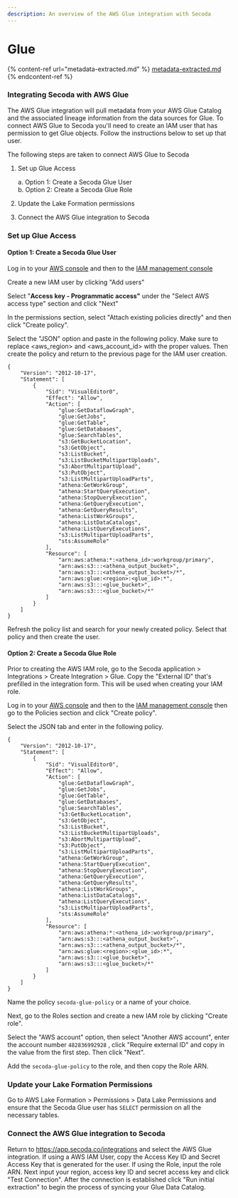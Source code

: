 ```yaml
---
description: An overview of the AWS Glue integration with Secoda
---
```


# Glue

{% content-ref url="metadata-extracted.md" %}
[metadata-extracted.md](metadata-extracted.md)
{% endcontent-ref %}

### Integrating Secoda with AWS Glue&#x20;

The AWS Glue integration will pull metadata from your AWS Glue Catalog and the associated lineage information from the data sources for Glue. To connect AWS Glue to Secoda you'll need to create an IAM user that has permission to get Glue objects. Follow the instructions below to set up that user.

The following steps are taken to connect AWS Glue to Secoda

1.  Set up Glue Access

    a. Option 1: Create a Secoda Glue User\
    b. Option 2: Create a Secoda Glue Role&#x20;
2. Update the Lake Formation permissions
3. Connect the AWS Glue integration to Secoda

### Set up Glue Access

#### Option 1: Create a Secoda Glue User

Log in to your [AWS console](https://us-east-1.console.aws.amazon.com/console/home?region=us-east-1) and then to the [IAM management console](https://us-east-1.console.aws.amazon.com/iamv2/home?region=us-east-1#/home)

Create a new IAM user by clicking "Add users"

Select "**Access key - Programmatic access"** under the "Select AWS access type" section and click "Next"

In the permissions section, select "Attach existing policies directly" and then click "Create policy".

Select the "JSON" option and paste in the following policy. Make sure to replace \<aws\_region> and \<aws\_account\_id> with the proper values. Then create the policy and return to the previous page for the IAM user creation.

```
{
    "Version": "2012-10-17",
    "Statement": [
        {
            "Sid": "VisualEditor0",
            "Effect": "Allow",
            "Action": [
                "glue:GetDataflowGraph",
                "glue:GetJobs",
                "glue:GetTable",
                "glue:GetDatabases",
                "glue:SearchTables",
                "s3:GetBucketLocation",
                "s3:GetObject",
                "s3:ListBucket",
                "s3:ListBucketMultipartUploads",
                "s3:AbortMultipartUpload",
                "s3:PutObject",
                "s3:ListMultipartUploadParts",
                "athena:GetWorkGroup",
                "athena:StartQueryExecution",
                "athena:StopQueryExecution",
                "athena:GetQueryExecution",
                "athena:GetQueryResults",
                "athena:ListWorkGroups",
                "athena:ListDataCatalogs",
                "athena:ListQueryExecutions",
                "s3:ListMultipartUploadParts",
                "sts:AssumeRole"
            ],
            "Resource": [
                "arn:aws:athena:*:<athena_id>:workgroup/primary",
                "arn:aws:s3:::<athena_output_bucket>",
                "arn:aws:s3:::<athena_output_bucket>/*",
                "arn:aws:glue:<region>:<glue_id>:*",
                "arn:aws:s3:::<glue_bucket>",
                "arn:aws:s3:::<glue_bucket>/*"
            ]
        }
    ]
}
```

Refresh the policy list and search for your newly created policy. Select that policy and then create the user.&#x20;

#### Option 2: Create a Secoda Glue Role

Prior to creating the AWS IAM role, go to the Secoda application > Integrations > Create Integration > Glue. Copy the "External ID" that's prefilled in the integration form. This will be used when creating your IAM role.

Log in to your [AWS console](https://us-east-1.console.aws.amazon.com/console/home?region=us-east-1) and then to the [IAM management console](https://us-east-1.console.aws.amazon.com/iamv2/home?region=us-east-1#/home) then go to the Policies section and click "Create policy".&#x20;

Select the JSON tab and enter in the following policy.&#x20;

```
{
    "Version": "2012-10-17",
    "Statement": [
        {
            "Sid": "VisualEditor0",
            "Effect": "Allow",
            "Action": [
                "glue:GetDataflowGraph",
                "glue:GetJobs",
                "glue:GetTable",
                "glue:GetDatabases",
                "glue:SearchTables",
                "s3:GetBucketLocation",
                "s3:GetObject",
                "s3:ListBucket",
                "s3:ListBucketMultipartUploads",
                "s3:AbortMultipartUpload",
                "s3:PutObject",
                "s3:ListMultipartUploadParts",
                "athena:GetWorkGroup",
                "athena:StartQueryExecution",
                "athena:StopQueryExecution",
                "athena:GetQueryExecution",
                "athena:GetQueryResults",
                "athena:ListWorkGroups",
                "athena:ListDataCatalogs",
                "athena:ListQueryExecutions",
                "s3:ListMultipartUploadParts",
                "sts:AssumeRole"
            ],
            "Resource": [
                "arn:aws:athena:*:<athena_id>:workgroup/primary",
                "arn:aws:s3:::<athena_output_bucket>",
                "arn:aws:s3:::<athena_output_bucket>/*",
                "arn:aws:glue:<region>:<glue_id>:*",
                "arn:aws:s3:::<glue_bucket>",
                "arn:aws:s3:::<glue_bucket>/*"
            ]
        }
    ]
}
```

Name the policy `secoda-glue-policy` or a name of your choice.

Next, go to the Roles section and create a new IAM role by clicking "Create role".

Select the "AWS account" option, then select "Another AWS account", enter the account number `482836992928` , click "Require external ID" and copy in the value from the first step. Then click "Next".

Add the `secoda-glue-policy` to the role, and then copy the Role ARN.

### Update your Lake Formation Permissions

Go to AWS Lake Formation > Permissions > Data Lake Permissions and ensure that the Secoda Glue user has `SELECT` permission on all the necessary tables.

### Connect the AWS Glue integration to Secoda

Return to https://app.secoda.co/integrations and select the AWS Glue integration. If using a AWS IAM User, copy the Access Key ID and Secret Access Key that is generated for the user. If using the Role, input the role ARN. Next input your region, access key ID and secret access key and click "Test Connection". After the connection is established click "Run initial extraction" to begin the process of syncing your Glue Data Catalog.&#x20;
